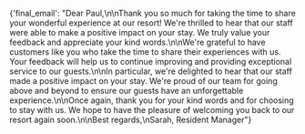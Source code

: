 {'final_email': "Dear Paul,\n\nThank you so much for taking the time to share your wonderful experience at our resort! We're thrilled to hear that our staff were able to make a positive impact on your stay. We truly value your feedback and appreciate your kind words.\n\nWe're grateful to have customers like you who take the time to share their experiences with us. Your feedback will help us to continue improving and providing exceptional service to our guests.\n\nIn particular, we're delighted to hear that our staff made a positive impact on your stay. We're proud of our team for going above and beyond to ensure our guests have an unforgettable experience.\n\nOnce again, thank you for your kind words and for choosing to stay with us. We hope to have the pleasure of welcoming you back to our resort again soon.\n\nBest regards,\nSarah, Resident Manager"}